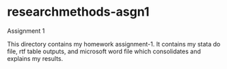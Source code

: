 # researchmethods-asgn1
Assignment 1

This directory contains my homework assignment-1. It contains my stata do file, rtf table outputs, and microsoft word file which consolidates and explains my results.
